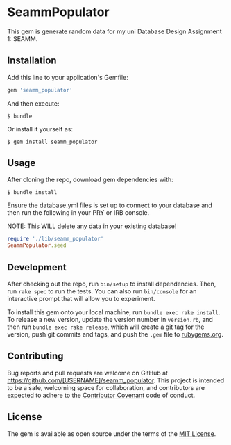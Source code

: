 # SeammPopulator

This gem is generate random data for my uni Database Design Assignment 1: SEAMM.

## Installation

Add this line to your application's Gemfile:

```ruby
gem 'seamm_populator'
```

And then execute:

    $ bundle

Or install it yourself as:

    $ gem install seamm_populator

## Usage

After cloning the repo, download gem dependencies with:

    $ bundle install

Ensure the database.yml files is set up to connect to your database and then run the following in your PRY or IRB console.

NOTE: This WILL delete any data in your existing database!

```ruby
require './lib/seamm_populator'
SeammPopulator.seed
```

## Development

After checking out the repo, run `bin/setup` to install dependencies. Then, run `rake spec` to run the tests. You can also run `bin/console` for an interactive prompt that will allow you to experiment.

To install this gem onto your local machine, run `bundle exec rake install`. To release a new version, update the version number in `version.rb`, and then run `bundle exec rake release`, which will create a git tag for the version, push git commits and tags, and push the `.gem` file to [rubygems.org](https://rubygems.org).

## Contributing

Bug reports and pull requests are welcome on GitHub at https://github.com/[USERNAME]/seamm_populator. This project is intended to be a safe, welcoming space for collaboration, and contributors are expected to adhere to the [Contributor Covenant](contributor-covenant.org) code of conduct.


## License

The gem is available as open source under the terms of the [MIT License](http://opensource.org/licenses/MIT).

